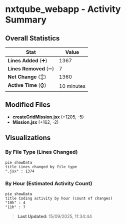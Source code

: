 # nxtqube_webapp - Activity Summary 

## Overall Statistics

| Stat                   | Value                                                             |
| ---------------------- | ----------------------------------------------------------------- |
| **Lines Added** (➕)   | 1367                                          |
| **Lines Removed** (➖) | 7                                        |
| **Net Change** (↕)    | 1360                |
| **Active Time** (⌚)   | 10 minutes |


## Modified Files
- **createGridMission.jsx** (+1205, -5)
- **Mission.jsx** (+162, -2)

## Visualizations

### By File Type (Lines Changed)

```mermaid
pie showData
title Lines changed by file type
".jsx" : 1374
```

### By Hour (Estimated Activity Count)

```mermaid
pie showData
title Coding activity by hour (count of changes)
"10h" : 4
"11h" : 7
```


> **Last Updated:** 15/09/2025, 11:34:44